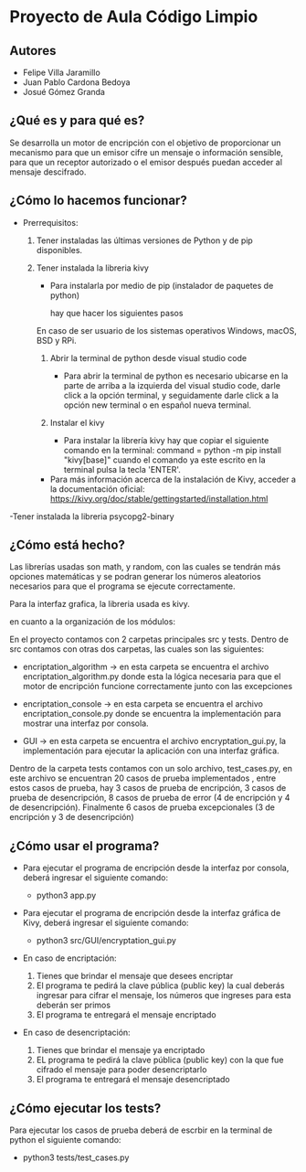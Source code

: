 # Proyecto de Aula Código Limpio

## Autores

- Felipe Villa Jaramillo
- Juan Pablo Cardona Bedoya
- Josué Gómez Granda

## ¿Qué es y para qué es?

Se desarrolla un motor de encripción con el objetivo de proporcionar un mecanismo para que un emisor cifre un mensaje o información
sensible, para que un receptor autorizado o el emisor después puedan acceder al mensaje descifrado.

## ¿Cómo lo hacemos funcionar?

- Prerrequisitos: 
	1. Tener instaladas las últimas versiones de Python y de pip disponibles.

	2. Tener instalada la libreria kivy

		- Para instalarla por medio de pip (instalador de paquetes de python)

		  hay que hacer los siguientes pasos

		En caso de ser usuario de los sistemas operativos Windows, macOS, BSD y RPi.

		1. Abrir la terminal de python desde visual studio code
			- Para abrir la terminal de python es necesario ubicarse en la parte de arriba a la izquierda del visual studio code, darle click a la
			opción terminal, y seguidamente darle click a la opción new terminal o en español nueva terminal.

		2. Instalar el kivy
			- Para instalar la librería kivy hay que copiar el siguiente comando en la terminal:
			command = python -m pip install "kivy[base]"
			cuando el comando ya este escrito en la terminal pulsa la tecla 'ENTER'.

		- Para más información acerca de la instalación de Kivy, acceder a la documentación oficial: https://kivy.org/doc/stable/gettingstarted/installation.html

-Tener instalada la libreria psycopg2-binary




## ¿Cómo está hecho?

Las librerías usadas son math, y random, con las cuales se tendrán más opciones matemáticas y se podran generar los números aleatorios
necesarios para que el programa se ejecute correctamente.

Para la interfaz grafica, la libreria usada es kivy.

en cuanto a la organización de los módulos:

En el proyecto contamos con 2 carpetas principales src y tests.
Dentro de src contamos con otras dos carpetas, las cuales son las siguientes:

- encriptation_algorithm -> en esta carpeta se encuentra el archivo encriptation_algorithm.py donde esta la lógica necesaria para que el motor de encripción funcione correctamente junto con las excepciones

- encriptation_console -> en esta carpeta se encuentra el archivo encriptation_console.py donde se encuentra la implementación
para mostrar una interfaz por consola.

- GUI -> en esta carpeta se encuentra el archivo encryptation_gui.py, la implementación para ejecutar la aplicación con una interfaz gráfica.

Dentro de la carpeta tests contamos con un solo archivo, test_cases.py, en este archivo se encuentran 20 casos de prueba implementados , entre estos casos de prueba, hay 3 casos de prueba de encripción, 3 casos de prueba de desencripción, 8 casos de prueba de error (4 de encripción y 4 de desencripción). Finalmente 6 casos de prueba excepcionales (3 de encripción y 3 de desencripción)



## ¿Cómo usar el programa?


- Para ejecutar el programa de encripción desde la interfaz por consola, deberá ingresar el siguiente comando:
	- python3 app.py

- Para ejecutar el programa de encripción desde la interfaz gráfica de Kivy, deberá ingresar el siguiente comando:
	- python3 src/GUI/encryptation_gui.py

- En caso de encriptación: 
	1. Tienes que brindar el mensaje que desees encriptar
	2. El programa te pedirá la clave pública (public key) la cual deberás ingresar para cifrar el mensaje, los números que ingreses para esta deberán ser primos
	3. El programa te entregará el mensaje encriptado 

- En caso de desencriptación:
	1. Tienes que brindar el mensaje ya encriptado
	2. EL programa te pedirá la clave pública (public key) con la que fue cifrado el mensaje para poder desencriptarlo
	3. El programa te entregará el mensaje desencriptado


## ¿Cómo ejecutar los tests?

Para ejecutar los casos de prueba deberá de escrbir en la terminal de python el siguiente comando:
- python3 tests/test_cases.py



